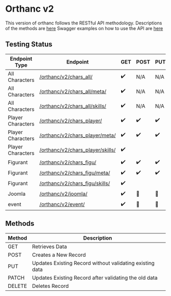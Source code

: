# Orthanc v2
This version of orthanc follows the RESTful API methodology.
Descriptions of the methods are [here](https://www.restapitutorial.com/lessons/httpmethods.html)
Swagger examples on how to use the API are [here](https://api.eosfrontier.space/orthanc/swagger/)

## Testing Status
| Endpoint Type     | Endpoint                                                              | GET                | POST               | PUT                | PATCH              | DELETE             |
| ----------------- | --------------------------------------------------------------------- | ------------------ | ------------------ | ------------------ | ------------------ | ------------------ |
| All Characters    | [/orthanc/v2/chars_all/](/v2/chars_all/README.md)                     | :heavy_check_mark: | N/A                | N/A                | N/A                | N/A                |
| All Characters    | [/orthanc/v2/chars_all/meta/](/v2/chars_all/meta/README.md)           | :heavy_check_mark: | N/A                | N/A                | N/A                | N/A                |
| All Characters    | [/orthanc/v2/chars_all/skills/](/v2/chars_all/skills/README.md)       | :heavy_check_mark: | N/A                | N/A                | N/A                | N/A                |
| Player Characters | [/orthanc/v2/chars_player/](/v2/chars_player/README.md)               | :heavy_check_mark: | :heavy_check_mark: | :heavy_check_mark: |                    | :heavy_check_mark: |
| Player Characters | [/orthanc/v2/chars_player/meta/](/v2/chars_player/meta/README.md)     | :heavy_check_mark: | :heavy_check_mark: | :heavy_check_mark: | :heavy_check_mark: | :heavy_check_mark: |
| Player Characters | [/orthanc/v2/chars_player/skills/](/v2/chars_player/skills/README.md) | :heavy_check_mark: |                    |                    |                    | :heavy_check_mark: |
| Figurant          | [/orthanc/v2/chars_figu/](/v2/chars_figu/README.md)                   | :heavy_check_mark: | :heavy_check_mark: | :heavy_check_mark: |                    | :heavy_check_mark: |
| Figurant          | [/orthanc/v2/chars_figu/meta/](/v2/chars_figu/meta/README.md)         | :heavy_check_mark: | :heavy_check_mark: | :heavy_check_mark: | :heavy_check_mark: | :heavy_check_mark: |
| Figurant          | [/orthanc/v2/chars_figu/skills/](/v2/chars_figu/skills/README.md)     | :heavy_check_mark: |                    |                    |                    | :heavy_check_mark: |
| Joomla            | [/orthanc/v2/joomla/](/v2/joomla/README.md)                         | :heavy_check_mark: | :no_entry_sign:    | :no_entry_sign:    | :no_entry_sign:    | :no_entry_sign:    |
| event             | [/orthanc/v2/event/](/v2/event/README.md)                           | :heavy_check_mark: | :no_entry_sign:    | :no_entry_sign:    | :no_entry_sign:    | :no_entry_sign:    |


## Methods
| Method | Description                                              |
| ------ | -------------------------------------------------------- |
| GET    | Retrieves Data                                           |
| POST   | Creates a New Record                                     |
| PUT    | Updates Existing Record without validating existing data |
| PATCH  | Updates Existing Record after validating the old data    |
| DELETE | Deletes Record                                           |
